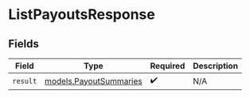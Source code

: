 # ListPayoutsResponse


## Fields

| Field                                                  | Type                                                   | Required                                               | Description                                            |
| ------------------------------------------------------ | ------------------------------------------------------ | ------------------------------------------------------ | ------------------------------------------------------ |
| `result`                                               | [models.PayoutSummaries](../models/payoutsummaries.md) | :heavy_check_mark:                                     | N/A                                                    |